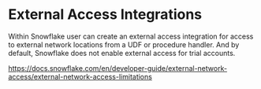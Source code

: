
# External Access Integrations

Within Snowflake user can create an external access integration for access to external network locations from a UDF or procedure handler. And by default, Snowflake does not enable external access for trial accounts.

https://docs.snowflake.com/en/developer-guide/external-network-access/external-network-access-limitations